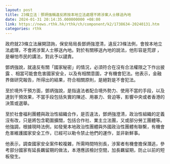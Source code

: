 ```yaml
---
layout: post
title: 23條立法｜鄧炳強稱違反將按本地立法處理不將涉案人士移送內地
date: 2024-01-31 20:14:35.000000000 +08:00
link: https://news.rthk.hk/rthk/ch/component/k2/1738634-20240131.htm
categories: rthk
---
```


政府就23條立法展開諮詢，保安局局長鄧炳強澄清，違反23條法例，會按本地立法處理，不會將涉案人士移送內地。對於有關移送內地的說法，他形容是荒謬 ，是嚇怕市民的講法，對此予以譴責。

鄧炳強說，就違反有關「國家秘密」的情況，必須符合在沒有合法權限之下作出披露 、相當可能會危害國家安全，以及有相關意圖，才有機會犯法。他表示，金融界做研究報告，所得出的結果，符合相關原則，是絕對是不會犯法。

至於境外干預方面，鄧炳強說，是指違法者配合境外勢力、使用不當的手段，以及達到干預效果，不當手段包括失實的陳述、用暴力、脅迫等，影響中央或者香港的決策或選舉。

至於社會福利團體與政治性組織合作，是否違法，鄧炳強澄清，政治性組織的定義沒有改，只是將包含範圍擴闊，包括合作社、業主立法團，又或部分勞工團體等。他強調，根據現時法例，如發覺本地政治性團體與外國政治性團體有聯繫，有機會危害維護國家安全工作，已經可以勒令禁止他們的運作，並非新鮮事。

他表示，調查國家安全案件較複雜，所需時間特別長，涉案者有機會擔保潛逃，參考部分國家有延長羈留期的做法，本港應該檢討空間，加長羈留期，防止以前的短板發生。
